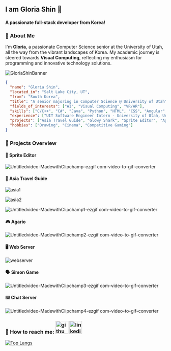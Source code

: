 ## I am Gloria Shin 👋
#### A passionate full-stack developer from Korea!


### 👤 About Me


I'm **Gloria**, a passionate Computer Science senior at the University of Utah, all the way from the vibrant landscapes of Korea. 
My academic journey is steered towards **Visual Computing**, reflecting my enthusiasm for programming and innovative technology solutions.


![GloriaShinBanner](https://github.com/bestcreator01/bestcreator01/assets/122410772/a30518d1-475e-41f0-a658-fd270992258e)

```json
{
  "name": "Gloria Shin",
  "located_in": "Salt Lake City, UT",
  "from": "South Korea",
  "title": "A senior majoring in Computer Science @ University of Utah",
  "fields_of_interests": ["AI", "Visual Computing", "VR/AR"],
  "skills": ["C/C++", "C#", "Java", "Python", "HTML", "CSS", "Angular", "TypeScript", "SQL", "GIT", "Docker", "Linux", "Arduino", "etc."],
  "experience": ["UIT Software Engineer Intern - University of Utah, University Support Services (March 2024 ~)"],
  "projects": ["Asia Travel Guide", "Glowy Shark", "Sprite Editor", "Agario", "etc."],
  "hobbies": ["Drawing", "Cinema", "Competitive Gaming"]
}
```


### 🔭 Projects Overview

#### 🎨 **Sprite Editor**

![Untitledvideo-MadewithClipchamp-ezgif com-video-to-gif-converter](https://github.com/bestcreator01/bestcreator01/assets/122410772/2f0ac0d6-5f11-4133-b54f-b5c21e69cbaa)




#### 📍 **Asia Travel Guide**

![asia1](https://github.com/bestcreator01/bestcreator01/assets/122410772/3d68251c-215a-4bc5-86aa-23420f42de19)

![asia2](https://github.com/bestcreator01/bestcreator01/assets/122410772/ea15252d-8728-41aa-8214-39dd27c9c671)

![Untitledvideo-MadewithClipchamp1-ezgif com-video-to-gif-converter](https://github.com/bestcreator01/bestcreator01/assets/122410772/520d54a0-f4ef-4101-bd86-cb465a6002af)




#### 🎮 **Agario**

![Untitledvideo-MadewithClipchamp2-ezgif com-video-to-gif-converter](https://github.com/bestcreator01/bestcreator01/assets/122410772/e952ce0e-0ef8-4d27-9e52-89aba7453ce1)




#### 🖥️ **Web Server**

![webserver](https://github.com/bestcreator01/bestcreator01/assets/122410772/bf3ec7d3-e17e-4959-a887-5259a57bdd91)




#### 🗣️ **Simon Game**

![Untitledvideo-MadewithClipchamp3-ezgif com-video-to-gif-converter](https://github.com/bestcreator01/bestcreator01/assets/122410772/afb1511a-b61a-4548-8bb6-eb423c319ef8)




#### ⌨️ **Chat Server**

![Untitledvideo-MadewithClipchamp4-ezgif com-video-to-gif-converter](https://github.com/bestcreator01/bestcreator01/assets/122410772/8f9a937f-d8ca-4c8f-8ddd-b86fea634875)





### 👤 How to reach me: [<img src='https://cdn.jsdelivr.net/npm/simple-icons@3.0.1/icons/github.svg' alt='github' height='40'>](https://github.com/bestcreator01)  [<img src='https://cdn.jsdelivr.net/npm/simple-icons@3.0.1/icons/linkedin.svg' alt='linkedin' height='40'>](https://www.linkedin.com/in/gloria-shin-16b05a230/)

[![Top Langs](https://github-readme-stats.vercel.app/api/top-langs/?username=bestcreator01)](https://github.com/anuraghazra/github-readme-stats)
